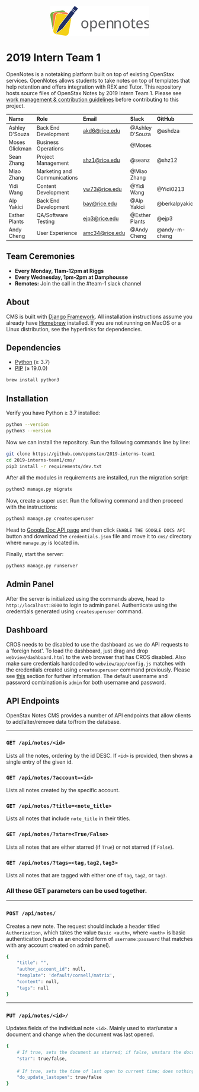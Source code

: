 <p align="center">
    <img height="80" src="webview/assets/logo/opennotes.svg">
</p>

# 2019 Intern Team 1
OpenNotes is a notetaking platform built on top of existing OpenStax services. OpenNotes allows students to take notes on top of templates that help retention and offers integration with REX and Tutor. This repository hosts source files of OpenStax Notes by 2019 Intern Team 1. Please see [work management & contribution guidelines](https://github.com/openstax/2019-interns-team1/blob/master/CONTRIBUTING.md) before contributing to this project.

| Name | Role | Email | Slack | GitHub | 
| :---- | :---- | :---- | :---- | :---- |
| Ashley D'Souza | Back End Development | akd6@rice.edu | @Ashley D'Souza | @ashdza
| Moses Glickman | Business Operations | | @Moses |
| Sean Zhang     | Project Management | shz1@rice.edu | @seanz | @shz12
| Miao Zhang     | Marketing and Communications | | @Miao Zhang
| Yidi Wang      | Content Development | yw73@rice.edu| @Yidi Wang| @Yidi0213
| Alp Yakici     | Back End Development | bay@rice.edu | @Alp Yakici | @berkalpyakici | |
| Esther Plants  | QA/Software Testing | ejp3@rice.edu | @Esther Plants | @ejp3
| Andy Cheng     | User Experience | amc34@rice.edu | @Andy Cheng | @andy-m-cheng

## Team Ceremonies
- **Every Monday, 11am-12pm at Riggs**
- **Every Wednesday, 1pm-2pm at Damphousse**
- **Remotes:** Join the call in the #team-1 slack channel

## About
CMS is built with [Django Framework](https://www.djangoproject.com). All installation instructions assume you already have [Homebrew](http://brew.sh) installed. If you are not running on MacOS or a Linux distribution, see the hyperlinks for dependencies.

## Dependencies
* [Python](https://www.python.org/) (≥ 3.7)
* [PIP](https://github.com/pypa/pip) (≥ 19.0.0)
```bash
brew install python3
```

## Installation
Verify you have Python ≥ 3.7 installed:  
```bash
python --version
python3 --version
```

Now we can install the repository. Run the following commands line by line:

```bash
git clone https://github.com/openstax/2019-interns-team1
cd 2019-interns-team1/cms/
pip3 install -r requirements/dev.txt
```

After all the modules in requirements are installed, run the migration script:

```bash
python3 manage.py migrate
```
Now, create a super user. Run the following command and then proceed with the instructions:

```bash
python3 manage.py createsuperuser
```

Head to [Google Doc API page](https://developers.google.com/docs/api/quickstart/python) and then click `ENABLE THE GOOGLE DOCS API` button and download the `credentials.json` file and move it to `cms/` directory where `manage.py` is located in.


Finally, start the server:

```bash
python3 manage.py runserver
```

## Admin Panel
After the server is initialized using the commands above, head to `http://localhost:8000` to login to admin panel. Authenticate using the credentials generated using `createsuperuser` command.

## Dashboard
CROS needs to be disabled to use the dashboard as we do API requests to a 'foreign host'. To load the dashboard, just drag and drop `webview/dashboard.html` to the web browser that has CROS disabled. Also make sure credentials hardcoded to `webview/app/config.js` matches with the credentials created using `createsuperuser` command previously. Please see [this](#post-apinotes) section for further information. The default username and password combination is `admin` for both username and password.

## API Endpoints
OpenStax Notes CMS provides a number of API endpoints that allow clients to add/alter/remove data to/from the database.

---

### `GET /api/notes/<id>`
Lists all the notes, ordering by the id DESC. If `<id>` is provided, then shows a single entry of the given id.

### `GET /api/notes/?account=<id>`
Lists all notes created by the specific account.

### `GET /api/notes/?title=<note_title>`
Lists all notes that include `note_title` in their titles.

### `GET /api/notes/?star=<True/False>`
Lists all notes that are either starred (if `True`) or not starred (if `False`).

### `GET /api/notes/?tags=<tag,tag2,tag3>`
Lists all notes that are tagged with either one of `tag`, `tag2`, or `tag3`.

### All these GET parameters can be used together.

---

### `POST /api/notes/`
Creates a new note. The request should include a header titled  `Authorization`, which takes the value `Basic <auth>`, where `<auth>` is basic authentication (such as an encoded form of `username:password` that matches with any account created on admin panel).

```bash
{
    "title": "",
    "author_account_id": null,
    "template": 'default/cornell/matrix',
    "content": null,
    "tags": null
}
```

---

### `PUT /api/notes/<id>/`
Updates fields of the individual note `<id>`. Mainly used to star/unstar a document and change when the document was last opened.

```bash
{
    # If true, sets the document as starred; if false, unstars the document:
    "star": true/false,

    # If true, sets the time of last open to current time; does nothing if set to false:
    "do_update_lastopen": true/false
}
```